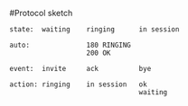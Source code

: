 #Protocol sketch

    state:  waiting    ringing      in session

    auto:              180 RINGING
                       200 OK
    
    event:  invite     ack          bye
    
    action: ringing    in session   ok
                                    waiting
